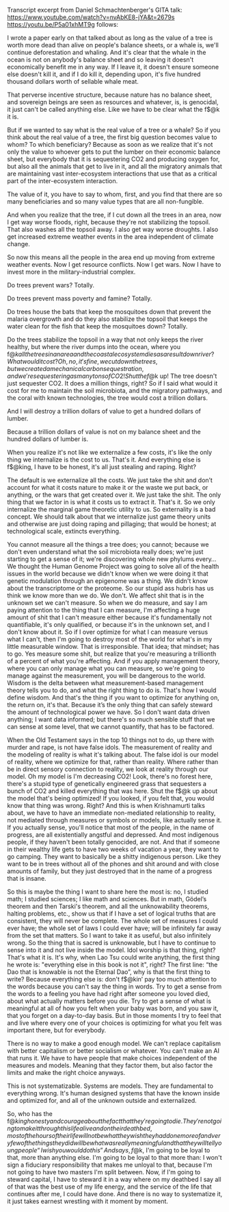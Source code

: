 Transcript excerpt from Daniel Schmachtenberger's GITA talk: https://www.youtube.com/watch?v=nvAbKE8-jYA&t=2679s https://youtu.be/P5a01xhMT9g follows:


I wrote a paper early on that talked about as long as the value of a tree is worth more dead than alive on people's balance sheets, or a whale is, we'll continue deforestation and whaling. And it's clear that the whale in the ocean is not on anybody's balance sheet and so leaving it doesn't economically benefit me in any way. If I leave it, it doesn't ensure someone else doesn't kill it, and if I do kill it, depending upon, it's five hundred thousand dollars worth of sellable whale meat. 

That perverse incentive structure, because nature has no balance sheet, and sovereign beings are seen as resources and whatever, is, is genocidal, it just can't be called anything else. Like we have to be clear what the f$@k it is.

But if we wanted to say what is the real value of a tree or a whale? So if you think about the real value of a tree, the first big question becomes value to whom? To which beneficiary? Because as soon as we realize that it's not only the value to whoever gets to put the lumber on their economic balance sheet, but everybody that it is sequestering CO2 and producing oxygen for, but also all the animals that get to live in it, and all the migratory animals that are maintaining vast inter-ecosystem interactions that use that as a critical part of the inter-ecosystem interaction. 

The value of it, you have to say to whom, first, and you find that there are so many beneficiaries and so many value types that are all non-fungible. 

And when you realize that the tree, if I cut down all the trees in an area, now I get way worse floods, right, because they're not stabilizing the topsoil. That also washes all the topsoil away. I also get way worse droughts. I also get increased extreme weather events in the area independent of climate change. 

So now this means all the people in the area end up moving from extreme weather events. Now I get resource conflicts. Now I get wars. Now I have to invest more in the military-industrial complex. 

Do trees prevent wars? Totally. 

Do trees prevent mass poverty and famine? Totally. 

Do trees house the bats that keep the mosquitoes down that prevent the malaria overgrowth and do they also stabilize the topsoil that keeps the water clean for the fish that keep the mosquitoes down? Totally. 

Do the trees stabilize the topsoil in a way that not only keeps the river healthy, but where the river dumps into the ocean, where you f$@k all the trees in an area and the coastal ecosystem dies as a result down river? What would it cost? Oh, no, it's fine, we cut down the trees, but we created a mechanical carbon sequestration, and we're sequestering as many tons of CO2! Shut the f$@k up! The tree doesn't just sequester CO2. It does a million things, right? So if I said what would it cost for me to maintain the soil microbiota, and the migratory pathways, and the coral with known technologies, the tree would cost a trillion dollars. 

And I will destroy a trillion dollars of value to get a hundred dollars of lumber. 

Because a trillion dollars of value is not on my balance sheet and the hundred dollars of lumber is. 

When you realize it's not like we externalize a few costs, it's like the only thing we internalize is the cost to us. That's it. And everything else is f$@king, I have to be honest, it's all just stealing and raping. Right? 

The default is we externalize all the costs. We just take the shit and don’t account for what it costs nature to make it or the waste we put back, or anything, or the wars that get created over it. We just take the shit. The only thing that we factor in is what it costs us to extract it. That's it. So we only internalize the marginal game theoretic utility to us. So externality is a bad concept. We should talk about that we internalize just game theory units and otherwise are just doing raping and pillaging; that would be honest; at technological scale, extincts everything. 

You cannot measure all the things a tree does; you cannot; because we don't even understand what the soil microbiota really does; we're just starting to get a sense of it; we're discovering whole new phylums every… We thought the Human Genome Project was going to solve all of the health issues in the world because we didn't know when we were doing it that genetic modulation through an epigenome was a thing. We didn't know about the transcriptome or the proteome. So our stupid ass hubris has us think we know more than we do. We don't. We affect shit that is in the unknown set we can't measure. So when we do measure, and say I am paying attention to the thing that I can measure, I'm affecting a huge amount of shit that I can't measure either because it's fundamentally not quantifiable, it's only qualified, or because it's in the unknown set, and I don't know about it. So if I over optimize for what I can measure versus what I can't, then I'm going to destroy most of the world for what's in my little measurable window. That is irresponsible. That idea; that mindset; has to go.  Yes measure some shit, but realize that you're measuring a trillionth of a percent of what you're affecting. And if you apply management theory, where you can only manage what you can measure, so we're going to manage against the measurement, you will be dangerous to the world. Wisdom is the delta between what measurement-based management theory tells you to do, and what the right thing to do is. That's how I would define wisdom. And that's the thing if you want to optimize for anything on, the return on, it's that. Because it’s the only thing that can safely steward the amount of technological power we have. So I don't want data driven anything; I want data informed; but there's so much sensible stuff that we can sense at some level, that we cannot quantify, that has to be factored.

When the Old Testament says in the top 10 things not to do, up there with murder and rape, is not have false idols. The measurement of reality and the modeling of reality is what it's talking about. The false idol is our model of reality, where we optimize for that, rather than reality. Where rather than be in direct sensory connection to reality, we look at reality through our model. Oh my model is I'm decreasing CO2! Look, there's no forest here, there's a stupid type of genetically engineered grass that sequesters a bunch of CO2 and killed everything that was here. Shut the f$@k up about the model that's being optimized! If you looked, if you felt that, you would know that thing was wrong. Right? And this is when Krishnamurti talks about, we have to have an immediate non-mediated relationship to reality, not mediated through measures or symbols or models, like actually sense it. If you actually sense, you'll notice that most of the people, in the name of progress, are all existentially  angstful and depressed. And most indigenous people, if they haven't been totally genocided, are not. And that if someone in their wealthy life gets to have two weeks of vacation a year, they want to go camping. They want to basically be a shitty indigenous person. Like they want to be in trees without all of the phones and shit around and with close amounts of family, but they just destroyed that in the name of a progress that is insane. 

So this is maybe the thing I want to share here the most is: no, I studied math; I studied sciences; I like math and sciences. But in math, Gödel’s theorem and then Tarski's theorem, and all the unknowability theorems, halting problems, etc., show us that if I have a set of logical truths that are consistent, they will never be complete. The whole set of measures I could ever have; the whole set of laws I could ever have; will be infinitely far away from the set that matters. So I want to take it as useful, but also infinitely wrong. So the thing that is sacred is unknowable, but I have to continue to sense into it and not live inside the model. Idol worship is that thing, right? That's what it is. It's why, when Lao Tsu could write anything, the first thing he wrote is: "everything else in this book is not it", right? The first line: “the Dao that is knowable is not the Eternal Dao”, why is that the first thing to write? Because everything else is: don't f$@kin’ pay too much attention to the words because you can't say the thing in words. Try to get a sense from the words to a feeling you have had right after someone you loved died, about what actually matters before you die. Try to get a sense of what is meaningful at all of how you felt when your baby was born, and you saw it, that you forget on a day-to-day basis. But in those moments I try to feel that and live where every one of your choices is optimizing for what you felt was important there, but for everybody. 

There is no way to make a good enough model. We can't replace capitalism with better capitalism or better socialism or whatever. You can't make an AI that runs it. We have to have people that make choices independent of the measures and models. Meaning that they factor them, but also factor the limits and make the right choice anyways. 

This is not systematizable. Systems are models. They are fundamental to everything wrong. It's human designed systems that have the known inside and optimized for, and all of the unknown outside and externalized. 

So, who has the f$@king honesty and courage about the fact that they're going to die. They're not going to make it through this life alive and on their deathbed, most of the hours of their life will not be what they wish they had done more of and very few of the things they did will be what was really meaningful and that they will tell young people “I wish you would do this” And says, f$@k, I'm going to be loyal to that, more than anything else. I'm going to be loyal to that more than: I won't sign a fiduciary responsibility that makes me unloyal to that, because I'm not going to have two masters I'm split between. Now, if I'm going to steward capital, I have to steward it in a way where on my deathbed I say all of that was the best use of my life energy, and the service of the life that continues after me, I could have done. And there is no way to systematize it, it just takes earnest wrestling with it moment by moment.
